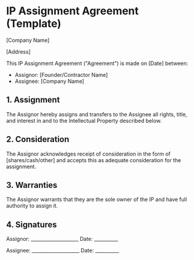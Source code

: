 
# IP Assignment Agreement (Template)

[Company Name]

[Address]

This IP Assignment Agreement ("Agreement") is made on [Date] between:

- Assignor: [Founder/Contractor Name]
- Assignee: [Company Name]

## 1. Assignment

The Assignor hereby assigns and transfers to the Assignee all rights, title, and interest in and to the Intellectual Property described below.

## 2. Consideration

The Assignor acknowledges receipt of consideration in the form of [shares/cash/other] and accepts this as adequate consideration for the assignment.

## 3. Warranties

The Assignor warrants that they are the sole owner of the IP and have full authority to assign it.

## 4. Signatures

Assignor: ____________________ Date: __________

Assignee: ____________________ Date: __________
